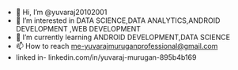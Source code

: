- 👋 Hi, I’m @yuvaraj20102001
- 👀 I’m interested in DATA SCIENCE,DATA ANALYTICS,ANDROID DEVELOPMENT ,WEB DEVELOPMENT
- 🌱 I’m currently learning ANDROID DEVELOPMENT,DATA SCIENCE
- 📫 How to reach me-yuvarajmuruganprofessional@gmail.com
- linked in- linkedin.com/in/yuvaraj-murugan-895b4b169

<!---
yuvaraj20102001/yuvaraj20102001 is a ✨ special ✨ repository because its `README.md` (this file) appears on your GitHub profile.
You can click the Preview link to take a look at your changes.
--->
